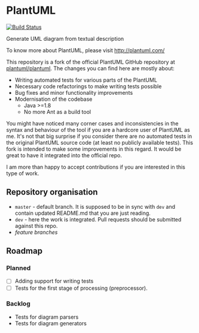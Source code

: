 PlantUML
========
[![Build Status](https://travis-ci.com/jrosiek/plantuml.svg?branch=dev)](https://travis-ci.com/jrosiek/plantuml)

Generate UML diagram from textual description

To know more about PlantUML, please visit http://plantuml.com/

This repository is a fork of the official PlantUML GitHub repository at [plantuml/plantuml](https://github.com/plantuml/plantuml). 
The changes you can find here are mostly about:

* Writing automated tests for various parts of the PlantUML
* Necessary code refactorings to make writing tests possible
* Bug fixes and minor functionality improvements
* Modernisation of the codebase
  * Java >=1.8
  * No more Ant as a build tool

You might have noticed many corner cases and
inconsistencies in the syntax and behaviour of the tool 
if you are a hardcore user of PlantUML as me. 
It's not that big surprise if you consider there are no automated tests 
in the original PlantUML source code (at least no publicly available tests). 
This fork is intended to make some improvements in this regard. 
It would be great to have it integrated into the official repo. 

I am more than happy to accept contributions if you are interested in this type of work.  

## Repository organisation

* `master` - default branch. It is supposed to be in sync with `dev` and contain updated README.md that you are just reading. 
* `dev` - here the work is integrated. Pull requests should be submitted against this repo. 
* _feature branches_

## Roadmap

### Planned

- [ ] Adding support for writing tests
- [ ] Tests for the first stage of processing (preprocessor).

### Backlog 

- Tests for diagram parsers
- Tests for diagram generators
